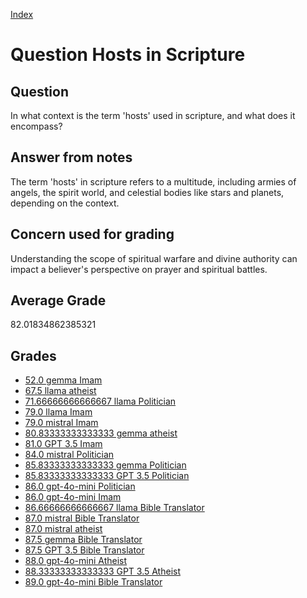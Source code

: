 
[Index](../../index.md)
# Question Hosts in Scripture
## Question
In what context is the term 'hosts' used in scripture, and what does it encompass?

## Answer from notes
The term 'hosts' in scripture refers to a multitude, including armies of angels, the spirit world, and celestial bodies like stars and planets, depending on the context.

## Concern used for grading
Understanding the scope of spiritual warfare and divine authority can impact a believer's perspective on prayer and spiritual battles.

## Average Grade
82.01834862385321

## Grades
 * [52.0 gemma Imam](../answers/gemma_Imam/Hosts_in_Scripture.md)
 * [67.5 llama atheist](../answers/llama_atheist/Hosts_in_Scripture.md)
 * [71.66666666666667 llama Politician](../answers/llama_Politician/Hosts_in_Scripture.md)
 * [79.0 llama Imam](../answers/llama_Imam/Hosts_in_Scripture.md)
 * [79.0 mistral Imam](../answers/mistral_Imam/Hosts_in_Scripture.md)
 * [80.83333333333333 gemma atheist](../answers/gemma_atheist/Hosts_in_Scripture.md)
 * [81.0 GPT 3.5 Imam](../answers/GPT_3.5_Imam/Hosts_in_Scripture.md)
 * [84.0 mistral Politician](../answers/mistral_Politician/Hosts_in_Scripture.md)
 * [85.83333333333333 gemma Politician](../answers/gemma_Politician/Hosts_in_Scripture.md)
 * [85.83333333333333 GPT 3.5 Politician](../answers/GPT_3.5_Politician/Hosts_in_Scripture.md)
 * [86.0 gpt-4o-mini Politician](../answers/gpt-4o-mini_Politician/Hosts_in_Scripture.md)
 * [86.0 gpt-4o-mini Imam](../answers/gpt-4o-mini_Imam/Hosts_in_Scripture.md)
 * [86.66666666666667 llama Bible Translator](../answers/llama_Bible_Translator/Hosts_in_Scripture.md)
 * [87.0 mistral Bible Translator](../answers/mistral_Bible_Translator/Hosts_in_Scripture.md)
 * [87.0 mistral atheist](../answers/mistral_atheist/Hosts_in_Scripture.md)
 * [87.5 gemma Bible Translator](../answers/gemma_Bible_Translator/Hosts_in_Scripture.md)
 * [87.5 GPT 3.5 Bible Translator](../answers/GPT_3.5_Bible_Translator/Hosts_in_Scripture.md)
 * [88.0 gpt-4o-mini Atheist](../answers/gpt-4o-mini_Atheist/Hosts_in_Scripture.md)
 * [88.33333333333333 GPT 3.5 Atheist](../answers/GPT_3.5_Atheist/Hosts_in_Scripture.md)
 * [89.0 gpt-4o-mini Bible Translator](../answers/gpt-4o-mini_Bible_Translator/Hosts_in_Scripture.md)

